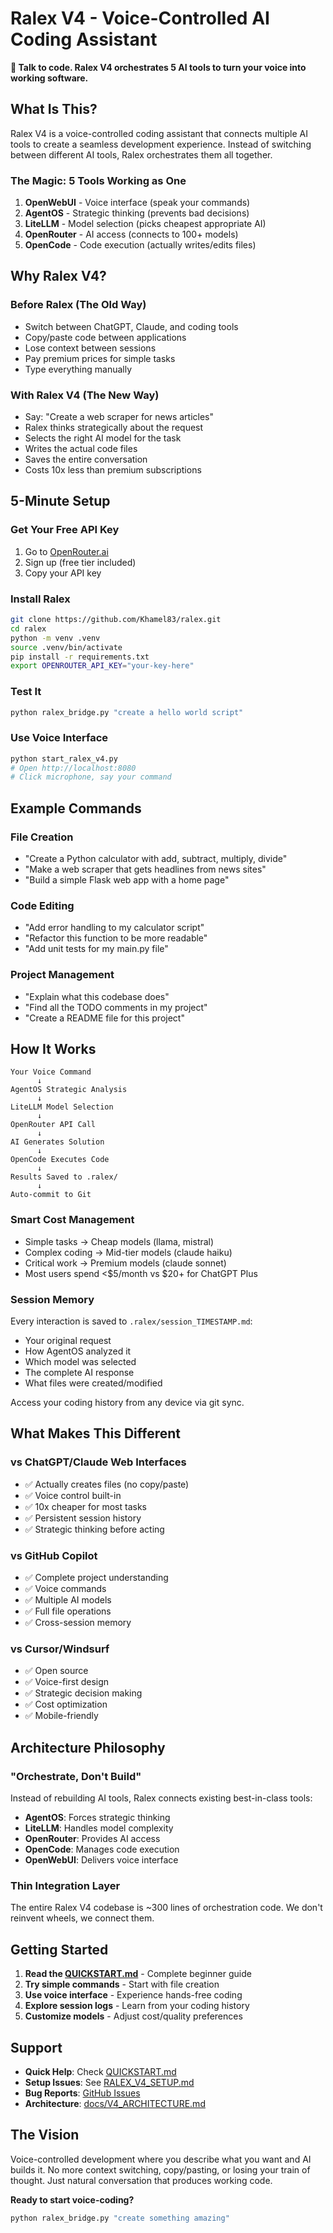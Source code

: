 # Ralex V4 - Voice-Controlled AI Coding Assistant

**🎯 Talk to code. Ralex V4 orchestrates 5 AI tools to turn your voice into working software.**

## What Is This?

Ralex V4 is a voice-controlled coding assistant that connects multiple AI tools to create a seamless development experience. Instead of switching between different AI tools, Ralex orchestrates them all together.

### The Magic: 5 Tools Working as One

1. **OpenWebUI** - Voice interface (speak your commands)
2. **AgentOS** - Strategic thinking (prevents bad decisions)  
3. **LiteLLM** - Model selection (picks cheapest appropriate AI)
4. **OpenRouter** - AI access (connects to 100+ models)
5. **OpenCode** - Code execution (actually writes/edits files)

## Why Ralex V4?

### Before Ralex (The Old Way)
- Switch between ChatGPT, Claude, and coding tools
- Copy/paste code between applications
- Lose context between sessions
- Pay premium prices for simple tasks
- Type everything manually

### With Ralex V4 (The New Way)
- Say: "Create a web scraper for news articles"
- Ralex thinks strategically about the request
- Selects the right AI model for the task
- Writes the actual code files
- Saves the entire conversation
- Costs 10x less than premium subscriptions

## 5-Minute Setup

### Get Your Free API Key
1. Go to [OpenRouter.ai](https://openrouter.ai) 
2. Sign up (free tier included)
3. Copy your API key

### Install Ralex
```bash
git clone https://github.com/Khamel83/ralex.git
cd ralex
python -m venv .venv
source .venv/bin/activate
pip install -r requirements.txt
export OPENROUTER_API_KEY="your-key-here"
```

### Test It
```bash
python ralex_bridge.py "create a hello world script"
```

### Use Voice Interface
```bash
python start_ralex_v4.py
# Open http://localhost:8080
# Click microphone, say your command
```

## Example Commands

### File Creation
- "Create a Python calculator with add, subtract, multiply, divide"
- "Make a web scraper that gets headlines from news sites"  
- "Build a simple Flask web app with a home page"

### Code Editing
- "Add error handling to my calculator script"
- "Refactor this function to be more readable"
- "Add unit tests for my main.py file"

### Project Management
- "Explain what this codebase does"
- "Find all the TODO comments in my project"
- "Create a README file for this project"

## How It Works

```
Your Voice Command
      ↓
AgentOS Strategic Analysis
      ↓  
LiteLLM Model Selection
      ↓
OpenRouter API Call
      ↓
AI Generates Solution
      ↓
OpenCode Executes Code
      ↓
Results Saved to .ralex/
      ↓
Auto-commit to Git
```

### Smart Cost Management
- Simple tasks → Cheap models (llama, mistral)
- Complex coding → Mid-tier models (claude haiku)  
- Critical work → Premium models (claude sonnet)
- Most users spend <$5/month vs $20+ for ChatGPT Plus

### Session Memory
Every interaction is saved to `.ralex/session_TIMESTAMP.md`:
- Your original request
- How AgentOS analyzed it
- Which model was selected
- The complete AI response
- What files were created/modified

Access your coding history from any device via git sync.

## What Makes This Different

### vs ChatGPT/Claude Web Interfaces
- ✅ Actually creates files (no copy/paste)
- ✅ Voice control built-in
- ✅ 10x cheaper for most tasks
- ✅ Persistent session history
- ✅ Strategic thinking before acting

### vs GitHub Copilot
- ✅ Complete project understanding
- ✅ Voice commands
- ✅ Multiple AI models
- ✅ Full file operations
- ✅ Cross-session memory

### vs Cursor/Windsurf
- ✅ Open source
- ✅ Voice-first design  
- ✅ Strategic decision making
- ✅ Cost optimization
- ✅ Mobile-friendly

## Architecture Philosophy

### "Orchestrate, Don't Build"
Instead of rebuilding AI tools, Ralex connects existing best-in-class tools:

- **AgentOS**: Forces strategic thinking
- **LiteLLM**: Handles model complexity  
- **OpenRouter**: Provides AI access
- **OpenCode**: Manages code execution
- **OpenWebUI**: Delivers voice interface

### Thin Integration Layer
The entire Ralex V4 codebase is ~300 lines of orchestration code. We don't reinvent wheels, we connect them.

## Getting Started

1. **Read the [QUICKSTART.md](QUICKSTART.md)** - Complete beginner guide
2. **Try simple commands** - Start with file creation
3. **Use voice interface** - Experience hands-free coding
4. **Explore session logs** - Learn from your coding history
5. **Customize models** - Adjust cost/quality preferences

## Support

- **Quick Help**: Check [QUICKSTART.md](QUICKSTART.md)
- **Setup Issues**: See [RALEX_V4_SETUP.md](RALEX_V4_SETUP.md)  
- **Bug Reports**: [GitHub Issues](https://github.com/Khamel83/ralex/issues)
- **Architecture**: [docs/V4_ARCHITECTURE.md](docs/V4_ARCHITECTURE.md)

## The Vision

Voice-controlled development where you describe what you want and AI builds it. No more context switching, copy/pasting, or losing your train of thought. Just natural conversation that produces working code.

**Ready to start voice-coding?**

```bash
python ralex_bridge.py "create something amazing"
```